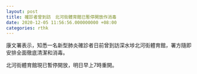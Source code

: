 ```yaml
---
layout: post
title: 確診者曾到訪　北河街體育館已暫停開放作消毒
date: 2020-12-05 11:56:56.000000000 +08:00
categories: rthk
---
```


康文署表示，知悉一名新型肺炎確診者日前曾到訪深水埗北河街體育館，署方隨即安排全面徹底清潔和消毒。

北河街體育館現已暫停開放，明日早上7時重開。
